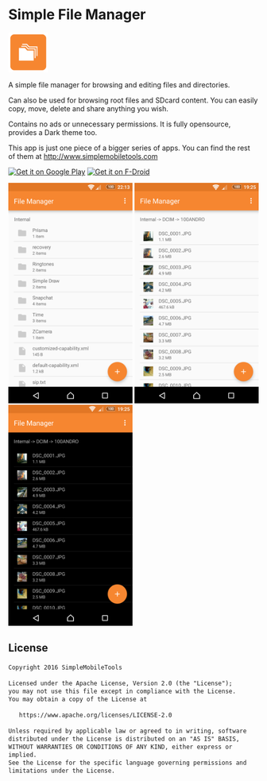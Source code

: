 # Simple File Manager

<img alt="Logo" src="app/src/main/res/mipmap-xxxhdpi/launcher.png" width="80" />

A simple file manager for browsing and editing files and directories.

Can also be used for browsing root files and SDcard content. You can easily copy, move, delete and share anything you wish.

Contains no ads or unnecessary permissions. It is fully opensource, provides a Dark theme too.

This app is just one piece of a bigger series of apps. You can find the rest of them at http://www.simplemobiletools.com

<a href='https://play.google.com/store/apps/details?id=com.simplemobiletools.filemanager'><img src='https://simplemobiletools.github.io/assets/public/google-play.png' alt='Get it on Google Play' height='45' /></a>
<a href='https://f-droid.org/app/com.simplemobiletools.filemanager'><img src='https://simplemobiletools.github.io/assets/public/f-droid.png' alt='Get it on F-Droid' height='45' /></a>

<img alt="App image" src="screenshots/app.png" width="250" />
<img alt="App image" src="screenshots/app_2.png" width="250" />
<img alt="App image" src="screenshots/app_3.png" width="250" />

License
-------
    Copyright 2016 SimpleMobileTools
    
    Licensed under the Apache License, Version 2.0 (the "License");
    you may not use this file except in compliance with the License.
    You may obtain a copy of the License at
    
       https://www.apache.org/licenses/LICENSE-2.0
    
    Unless required by applicable law or agreed to in writing, software
    distributed under the License is distributed on an "AS IS" BASIS,
    WITHOUT WARRANTIES OR CONDITIONS OF ANY KIND, either express or implied.
    See the License for the specific language governing permissions and
    limitations under the License.
